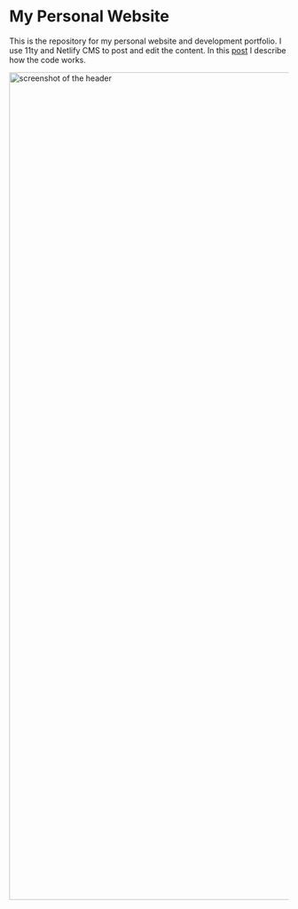 # My Personal Website
This is the repository for my personal website and development portfolio.
I use 11ty and Netlify CMS to post and edit the content. In this [post](https://waberski.io/portfolio/how-this-website-was-made-using-11ty-netlify-cms-scss-and-github/) I describe how the code works.

<img width="1490" alt="screenshot of the header" src="https://user-images.githubusercontent.com/80218604/160630618-086cee23-1dea-4342-8d69-3f7ea967369d.png">
